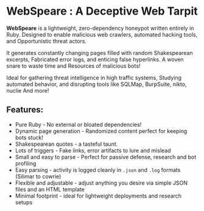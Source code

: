 # WebSpeare : A Deceptive Web Tarpit

**WebSpeare** is a lightweight, zero-dependency honeypot written entirely in Ruby.
Designed to enable malicious web crawlers, automated hacking tools, and
Opportunistic threat actors.

It generates constantly changing pages filled with random Shakespearean excerpts,
Fabricated error logs, and enticing false hyperlinks. A woven snare to waste time and
Resources of malicious bots!

Ideal for gathering threat intelligence in high traffic systems,
Studying automated behavior, and disrupting tools like SQLMap, BurpSuite, nikto, nuclie
And more!

## Features:
* Pure Ruby - No external or bloated dependencies!
* Dynamic page generation - Randomized content perfect for keeping bots stuck!
* Shakespearean quotes - a tasteful taunt.
* Lots of triggers - Fake links, error artifacts to lure and mislead
* Small and easy to parse - Perfect for passive defense, research and bot profiling
* Easy parsing - activity is logged cleanly in `.json` and `.log` formats (Silimar to cowrie)
* Flexible and adjustable - adjust anything you desire via simple JSON files and an HTML template
* Minimal footprint - ideal for lightweight deployments and research setups
